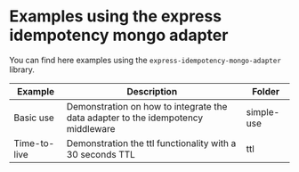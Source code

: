 # Examples using the express idempotency mongo adapter

You can find here examples using the `express-idempotency-mongo-adapter` library.

| Example      | Description                                                                      | Folder     |
| ------------ | -------------------------------------------------------------------------------- | ---------- |
| Basic use    | Demonstration on how to integrate the data adapter to the idempotency middleware | simple-use |
| Time-to-live | Demonstration the ttl functionality with a 30 seconds TTL                        | ttl        |

